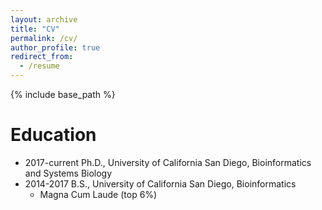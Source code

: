 ```yaml
---
layout: archive
title: "CV"
permalink: /cv/
author_profile: true
redirect_from:
  - /resume
---
```


{% include base_path %}

Education
======
* 2017-current  Ph.D., University of California San Diego, Bioinformatics and Systems Biology
* 2014-2017     B.S., University of California San Diego, Bioinformatics
    * Magna Cum Laude (top 6%)

